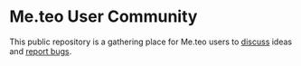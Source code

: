 # Me.teo User Community

This public repository is a gathering place for Me.teo users to [discuss](https://github.com/me-teo/community/discussions) ideas and [report bugs](https://github.com/me-teo/community/discussions).
